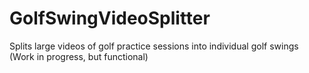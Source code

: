 # GolfSwingVideoSplitter
Splits large videos of golf practice sessions into individual golf swings
(Work in progress, but functional)

